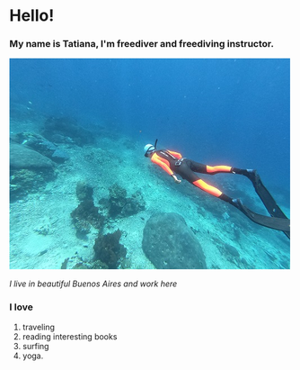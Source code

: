 # Hello!
### My name is Tatiana, I'm freediver and freediving instructor. 

 ![](GOPR0992.jpg)

*I live in beautiful Buenos Aires and work here*
### I love 
1. traveling
2.  reading interesting books
3.  surfing
4.  yoga.